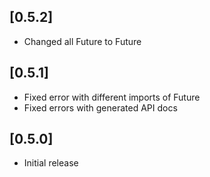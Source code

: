 ## [0.5.2]

* Changed all Future<Null> to Future<void>

## [0.5.1]

* Fixed error with different imports of Future
* Fixed errors with generated API docs

## [0.5.0]

* Initial release
